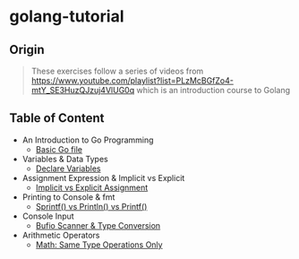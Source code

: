 # golang-tutorial
## Origin
> These exercises follow a series of videos from https://www.youtube.com/playlist?list=PLzMcBGfZo4-mtY_SE3HuzQJzuj4VlUG0q which is an introduction course to Golang
## Table of Content
  - An Introduction to Go Programming
    - [Basic Go file](./part1/tutorial.go)
  - Variables & Data Types
    - [Declare Variables](./part2/tutorial.go)
  - Assignment Expression & Implicit vs Explicit
    - [Implicit vs Explicit Assignment](./part3/tutorial.go)
  - Printing to Console & fmt
    - [Sprintf() vs Println() vs Printf()](./part4/tutorial.go)
  - Console Input
    - [Bufio Scanner & Type Conversion](./part5/tutorial.go)
  - Arithmetic Operators
    - [Math: Same Type Operations Only](./part6/tutorial.go)